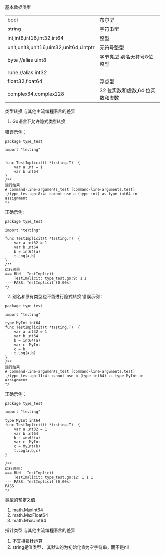 基本数据类型

|   |   |
| ------------ | ------------ |
| bool  | 布尔型  |
| string  | 字符串型  |
| int,int8,int16,int32,int64 |  整型 |
| unit,unit8,unit16,uint32,unit64,uintptr  | 无符号整型  |
| byte //alias uint8 | 字节类型 别名无符号8位整型  |
| rune //alias int32  |  |
| float32,float64  |  浮点型 |
| complex64,complex128  | 32 位实数和虚数,64 位实数和虚数  |

类型转换 与其他主流编程语言的差异

1. Go语言不允许隐式类型转换

错误示例：
```
package type_test

import "testing"


func TestImplicit(t *testing.T)  {
	var a int = 1
	var b int64
}
/**
运行结果
# command-line-arguments_test [command-line-arguments.test]
./type_test.go:8:4: cannot use a (type int) as type int64 in assignment
*/
```
正确示例:
```
package type_test

import "testing"

func TestImplicit(t *testing.T)  {
	var a int32 = 1
	var b int64
	b = int64(a)
	t.Log(a,b)
}
/**
运行结果
=== RUN   TestImplicit
    TestImplicit: type_test.go:9: 1 1
--- PASS: TestImplicit (0.00s)
*/
```


2. 别名和原有类型也不能进行隐式转换
错误示例：

```
package type_test

import "testing"

type MyInt int64
func TestImplicit(t *testing.T)  {
	var a int32 = 1
	var b int64
	b = int64(a)
	var c  MyInt
	c = b
	t.Log(a,b)
}
/**
运行结果
# command-line-arguments_test [command-line-arguments.test]
./type_test.go:11:4: cannot use b (type int64) as type MyInt in assignment
*/
```

正确示例：
```
package type_test

import "testing"

type MyInt int64
func TestImplicit(t *testing.T)  {
	var a int32 = 1
	var b int64
	b = int64(a)
	var c  MyInt
	c = MyInt(b)
	t.Log(a,b,c)
}

/**
运行结果：
=== RUN   TestImplicit
    TestImplicit: type_test.go:12: 1 1 1
--- PASS: TestImplicit (0.00s)
PASS
*/
```

类型的预定义值
1. math.MaxInt64
2. math.MaxFloat64
3. math.MaxUint64

指针类型 与其他主流编程语言的差异
1. 不支持指针运算
2. string是值类型， 其默认的为初始化值为空字符串，而不是nil



